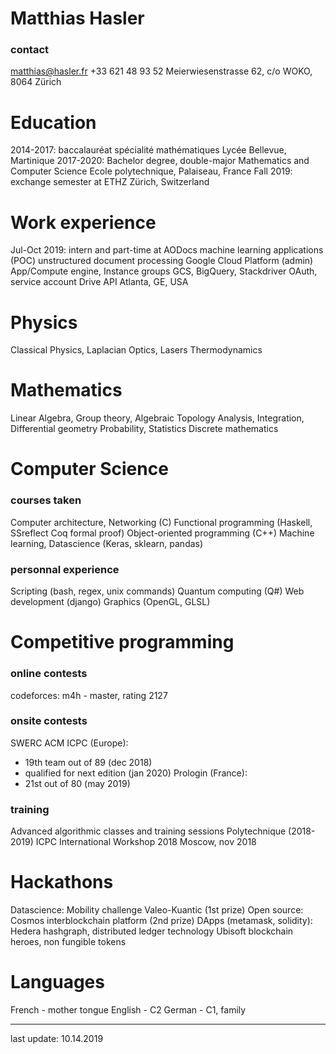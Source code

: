 # Matthias Hasler
### contact
matthias@hasler.fr
+33 621 48 93 52
Meierwiesenstrasse 62, c/o WOKO, 8064 Zürich

# Education
2014-2017: baccalauréat spécialité mathématiques
    Lycée Bellevue, Martinique
2017-2020: Bachelor degree, double-major Mathematics and Computer Science
    Ecole polytechnique, Palaiseau, France
Fall 2019: exchange semester at ETHZ
    Zürich, Switzerland

# Work experience
Jul-Oct 2019: intern and part-time at AODocs
    machine learning applications (POC)
    unstructured document processing
    Google Cloud Platform (admin)
        App/Compute engine, Instance groups
        GCS, BigQuery, Stackdriver
        OAuth, service account
    Drive API
    Atlanta, GE, USA

# Physics
Classical Physics, Laplacian
Optics, Lasers
Thermodynamics

# Mathematics
Linear Algebra, Group theory, Algebraic Topology
Analysis, Integration, Differential geometry
Probability, Statistics
Discrete mathematics

# Computer Science
### courses taken
Computer architecture, Networking (C)
Functional programming (Haskell, SSreflect Coq formal proof)
Object-oriented programming (C++)
Machine learning, Datascience (Keras, sklearn, pandas)
### personnal experience
Scripting (bash, regex, unix commands)
Quantum computing (Q#)
Web development (django)
Graphics (OpenGL, GLSL)

# Competitive programming
### online contests
codeforces: m4h - master, rating 2127
### onsite contests
SWERC ACM ICPC (Europe):
- 19th team out of 89 (dec 2018)
- qualified for next edition (jan 2020)
Prologin (France):
- 21st out of 80 (may 2019)
### training
Advanced algorithmic classes and training sessions
    Polytechnique (2018-2019)
ICPC International Workshop 2018
    Moscow, nov 2018

# Hackathons
Datascience: Mobility challenge Valeo-Kuantic (1st prize)
Open source: Cosmos interblockchain platform (2nd prize)
DApps (metamask, solidity):
  Hedera hashgraph, distributed ledger technology
  Ubisoft blockchain heroes, non fungible tokens

# Languages
French  - mother tongue
English - C2
German  - C1, family

---
last update: 10.14.2019
